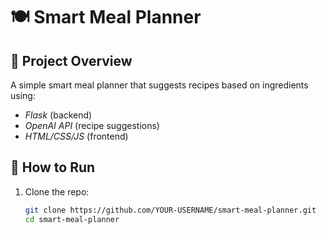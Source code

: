 # 🍽️ Smart Meal Planner

## 📌 Project Overview
A simple smart meal planner that suggests recipes based on ingredients using:
- *Flask* (backend)
- *OpenAI API* (recipe suggestions)
- *HTML/CSS/JS* (frontend)

## 🚀 How to Run
1. Clone the repo:
   ```bash
   git clone https://github.com/YOUR-USERNAME/smart-meal-planner.git
   cd smart-meal-planner 